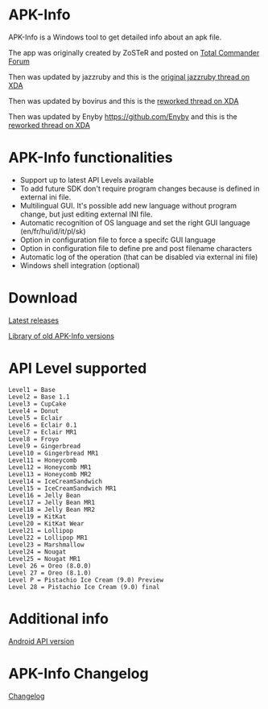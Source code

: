 # APK-Info
APK-Info is a Windows tool to get detailed info about an apk file.

The app was originally created by ZoSTeR and posted on [Total Commander Forum](http://www.ghisler.ch/board/viewtopic.php?t=32908)

Then was updated by jazzruby and this is the [original jazzruby thread on XDA](https://forum.xda-developers.com/showthread.php?t=2359373)

Then was updated by bovirus and this is the [reworked thread on XDA](https://forum.xda-developers.com/showthread.php?t=3614970)

Then was updated by Enyby https://github.com/Enyby and this is the [reworked thread on XDA](https://forum.xda-developers.com/showthread.php?t=3614970)

# APK-Info functionalities
- Support up to latest API Levels available
- To add future SDK don't require program changes because is defined in external ini file.
- Multilingual GUI. It's possible add new language without program change, but just editing external INI file.
- Automatic recognition of OS language and set the right GUI language (en/fr/hu/id/it/pl/sk)
- Option in configuration file to force a specifc GUI language
- Option in configuration file to define pre and post filename characters
- Automatic log of the operation (that can be disabled via external ini file)
- Windows shell integration (optional)

# Download
[Latest releases](https://github.com/iMiKED/APK-Info/releases)

[Library of old APK-Info versions](https://mega.nz/#F!DNZxjaAb!2Xx8Y_CO6PYwGDnLRgS5_g)

# API Level supported
```
Level1 = Base
Level2 = Base 1.1
Level3 = CupCake
Level4 = Donut
Level5 = Eclair
Level6 = Eclair 0.1
Level7 = Eclair MR1
Level8 = Froyo
Level9 = Gingerbread
Level10 = Gingerbread MR1
Level11 = Honeycomb
Level12 = Honeycomb MR1
Level13 = Honeycomb MR2
Level14 = IceCreamSandwich
Level15 = IceCreamSandwich MR1
Level16 = Jelly Bean
Level17 = Jelly Bean MR1
Level18 = Jelly Bean MR2
Level19 = KitKat
Level20 = KitKat Wear
Level21 = Lollipop
Level22 = Lollipop MR1
Level23 = Marshmallow
Level24 = Nougat
Level25 = Nougat MR1
Level 26 = Oreo (8.0.0)
Level 27 = Oreo (8.1.0)
Level P = Pistachio Ice Cream (9.0) Preview
Level 28 = Pistachio Ice Cream (9.0) final
```

# Additional info
[Android API version](https://developer.android.com/studio/releases/platforms)

# APK-Info Changelog
[Changelog](Documents/Changelog.txt)
